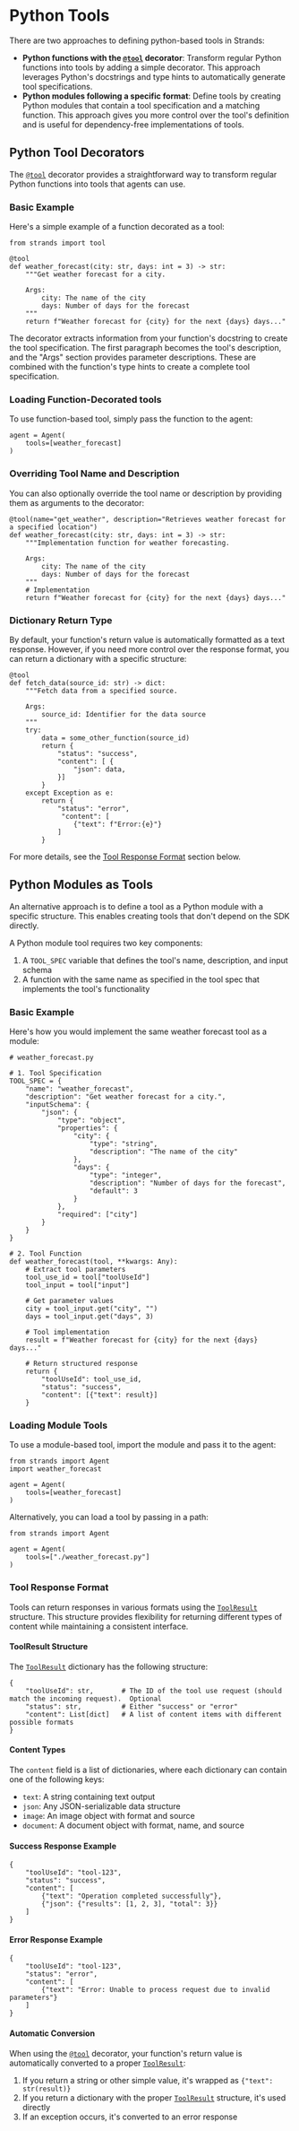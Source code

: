 # Python Tools

There are two approaches to defining python-based tools in Strands:

- **Python functions with the [`@tool`](../../../../api-reference/tools/#strands.tools.decorator.tool) decorator**: Transform regular Python functions into tools by adding a simple decorator. This approach leverages Python's docstrings and type hints to automatically generate tool specifications.
- **Python modules following a specific format**: Define tools by creating Python modules that contain a tool specification and a matching function. This approach gives you more control over the tool's definition and is useful for dependency-free implementations of tools.

## Python Tool Decorators

The [`@tool`](../../../../api-reference/tools/#strands.tools.decorator.tool) decorator provides a straightforward way to transform regular Python functions into tools that agents can use.

### Basic Example

Here's a simple example of a function decorated as a tool:

```
from strands import tool

@tool
def weather_forecast(city: str, days: int = 3) -> str:
    """Get weather forecast for a city.

    Args:
        city: The name of the city
        days: Number of days for the forecast
    """
    return f"Weather forecast for {city} for the next {days} days..."

```

The decorator extracts information from your function's docstring to create the tool specification. The first paragraph becomes the tool's description, and the "Args" section provides parameter descriptions. These are combined with the function's type hints to create a complete tool specification.

### Loading Function-Decorated tools

To use function-based tool, simply pass the function to the agent:

```
agent = Agent(
    tools=[weather_forecast]
)

```

### Overriding Tool Name and Description

You can also optionally override the tool name or description by providing them as arguments to the decorator:

```
@tool(name="get_weather", description="Retrieves weather forecast for a specified location")
def weather_forecast(city: str, days: int = 3) -> str:
    """Implementation function for weather forecasting.

    Args:
        city: The name of the city
        days: Number of days for the forecast
    """
    # Implementation
    return f"Weather forecast for {city} for the next {days} days..."

```

### Dictionary Return Type

By default, your function's return value is automatically formatted as a text response. However, if you need more control over the response format, you can return a dictionary with a specific structure:

```
@tool
def fetch_data(source_id: str) -> dict:
    """Fetch data from a specified source.

    Args:
        source_id: Identifier for the data source
    """
    try:
        data = some_other_function(source_id)
        return {
            "status": "success",
            "content": [ {
                "json": data,
            }]
        }
    except Exception as e:
        return {
            "status": "error",
             "content": [
                {"text": f"Error:{e}"}
            ]
        }

```

For more details, see the [Tool Response Format](#tool-response-format) section below.

## Python Modules as Tools

An alternative approach is to define a tool as a Python module with a specific structure. This enables creating tools that don't depend on the SDK directly.

A Python module tool requires two key components:

1. A `TOOL_SPEC` variable that defines the tool's name, description, and input schema
1. A function with the same name as specified in the tool spec that implements the tool's functionality

### Basic Example

Here's how you would implement the same weather forecast tool as a module:

```
# weather_forecast.py

# 1. Tool Specification
TOOL_SPEC = {
    "name": "weather_forecast",
    "description": "Get weather forecast for a city.",
    "inputSchema": {
        "json": {
            "type": "object",
            "properties": {
                "city": {
                    "type": "string",
                    "description": "The name of the city"
                },
                "days": {
                    "type": "integer",
                    "description": "Number of days for the forecast",
                    "default": 3
                }
            },
            "required": ["city"]
        }
    }
}

# 2. Tool Function
def weather_forecast(tool, **kwargs: Any):
    # Extract tool parameters
    tool_use_id = tool["toolUseId"]
    tool_input = tool["input"]

    # Get parameter values
    city = tool_input.get("city", "")
    days = tool_input.get("days", 3)

    # Tool implementation
    result = f"Weather forecast for {city} for the next {days} days..."

    # Return structured response
    return {
        "toolUseId": tool_use_id,
        "status": "success",
        "content": [{"text": result}]
    }

```

### Loading Module Tools

To use a module-based tool, import the module and pass it to the agent:

```
from strands import Agent
import weather_forecast

agent = Agent(
    tools=[weather_forecast]
)

```

Alternatively, you can load a tool by passing in a path:

```
from strands import Agent

agent = Agent(
    tools=["./weather_forecast.py"]
)

```

### Tool Response Format

Tools can return responses in various formats using the [`ToolResult`](../../../../api-reference/types/#strands.types.tools.ToolResult) structure. This structure provides flexibility for returning different types of content while maintaining a consistent interface.

#### ToolResult Structure

The [`ToolResult`](../../../../api-reference/types/#strands.types.tools.ToolResult) dictionary has the following structure:

```
{
    "toolUseId": str,       # The ID of the tool use request (should match the incoming request).  Optional
    "status": str,          # Either "success" or "error"
    "content": List[dict]   # A list of content items with different possible formats
}

```

#### Content Types

The `content` field is a list of dictionaries, where each dictionary can contain one of the following keys:

- `text`: A string containing text output
- `json`: Any JSON-serializable data structure
- `image`: An image object with format and source
- `document`: A document object with format, name, and source

#### Success Response Example

```
{
    "toolUseId": "tool-123",
    "status": "success",
    "content": [
        {"text": "Operation completed successfully"},
        {"json": {"results": [1, 2, 3], "total": 3}}
    ]
}

```

#### Error Response Example

```
{
    "toolUseId": "tool-123",
    "status": "error",
    "content": [
        {"text": "Error: Unable to process request due to invalid parameters"}
    ]
}

```

#### Automatic Conversion

When using the [`@tool`](../../../../api-reference/tools/#strands.tools.decorator.tool) decorator, your function's return value is automatically converted to a proper [`ToolResult`](../../../../api-reference/types/#strands.types.tools.ToolResult):

1. If you return a string or other simple value, it's wrapped as `{"text": str(result)}`
1. If you return a dictionary with the proper [`ToolResult`](../../../../api-reference/types/#strands.types.tools.ToolResult) structure, it's used directly
1. If an exception occurs, it's converted to an error response
